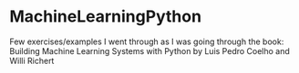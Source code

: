 # MachineLearningPython
Few exercises/examples I went through as I was going through the book: Building Machine Learning Systems with Python by Luis Pedro Coelho and Willi Richert

